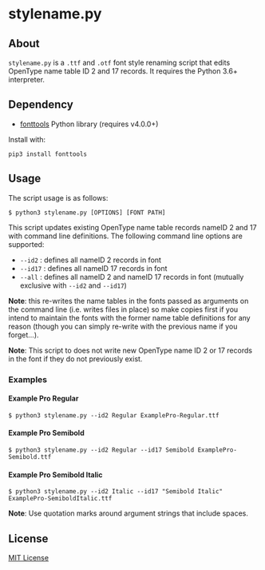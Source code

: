 # stylename.py

## About

`stylename.py` is a `.ttf` and `.otf` font style renaming script that edits OpenType name table ID 2 and 17 records.  It requires the Python 3.6+ interpreter.

## Dependency
- [fonttools](https://github.com/fonttools/fonttools) Python library (requires v4.0.0+)

Install with:

```
pip3 install fonttools
```

## Usage

The script usage is as follows:

```
$ python3 stylename.py [OPTIONS] [FONT PATH]
```

This script updates existing OpenType name table records nameID 2 and 17 with command line definitions.  The following command line options are supported:

- `--id2` : defines all nameID 2 records in font
- `--id17` : defines all nameID 17 records in font
- `--all` : defines all nameID 2 and nameID 17 records in font (mutually exclusive with `--id2` and `--id17`)

**Note**: this re-writes the name tables in the fonts passed as arguments on the command line (i.e. writes files in place) so make copies first if you intend to maintain the fonts with the former name table definitions for any reason (though you can simply re-write with the previous name if you forget...).

**Note**: This script to does not write new OpenType name ID 2 or 17 records in the font if they do not previously exist.

### Examples

#### Example Pro Regular

```
$ python3 stylename.py --id2 Regular ExamplePro-Regular.ttf
```

#### Example Pro Semibold

```
$ python3 stylename.py --id2 Regular --id17 Semibold ExamplePro-Semibold.ttf
```

#### Example Pro Semibold Italic

```
$ python3 stylename.py --id2 Italic --id17 "Semibold Italic" ExamplePro-SemiboldItalic.ttf
```

**Note**: Use quotation marks around argument strings that include spaces.

## License

[MIT License](LICENSE)